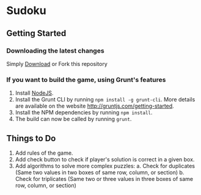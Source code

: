 # Sudoku

## Getting Started

### Downloading the latest changes

 Simply [Download](https://github.com/prose100/sudoku/zipball/master) or Fork this repository

### If you want to build the game, using Grunt's features
 1. Install [NodeJS](http://nodejs.org).
 2. Install the Grunt CLI by running `npm install -g grunt-cli`. More details are available on the website http://gruntjs.com/getting-started.
 3. Install the NPM dependencies by running `npm install`.
 4. The build can now be called by running `grunt`.

## Things to Do
 1. Add rules of the game.
 2. Add check button to check if player's solution is correct in a given box.
 3. Add algorithms to solve more complex puzzles:
 	a. Check for duplicates (Same two values in two boxes of same row, column, or section)
 	b. Check for triplicates (Same two or three values in three boxes of same row, column, or section)